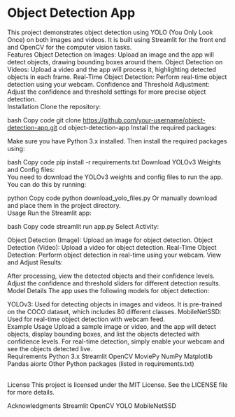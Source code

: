  # Object Detection App
This project demonstrates object detection using YOLO (You Only Look Once) on both images and videos. It is built using Streamlit for the front end and OpenCV for the computer vision tasks.
<br>
Features
Object Detection on Images: Upload an image and the app will detect objects, drawing bounding boxes around them.
Object Detection on Videos: Upload a video and the app will process it, highlighting detected objects in each frame.
Real-Time Object Detection: Perform real-time object detection using your webcam.
Confidence and Threshold Adjustment: Adjust the confidence and threshold settings for more precise object detection.
<br>
Installation
Clone the repository:

bash
Copy code
git clone https://github.com/your-username/object-detection-app.git
cd object-detection-app
Install the required packages:

Make sure you have Python 3.x installed. Then install the required packages using:

bash
Copy code
pip install -r requirements.txt
Download YOLOv3 Weights and Config files:
<br>
You need to download the YOLOv3 weights and config files to run the app. You can do this by running:

python
Copy code
python download_yolo_files.py
Or manually download and place them in the project directory.
<br>
Usage
Run the Streamlit app:

bash
Copy code
streamlit run app.py
Select Activity:

Object Detection (Image): Upload an image for object detection.
Object Detection (Video): Upload a video for object detection.
Real-Time Object Detection: Perform object detection in real-time using your webcam.
View and Adjust Results:

After processing, view the detected objects and their confidence levels.
Adjust the confidence and threshold sliders for different detection results.
Model Details
The app uses the following models for object detection:

YOLOv3: Used for detecting objects in images and videos. It is pre-trained on the COCO dataset, which includes 80 different classes.
MobileNetSSD: Used for real-time object detection with webcam feed.
<br>
Example Usage
Upload a sample image or video, and the app will detect objects, display bounding boxes, and list the objects detected with confidence levels.
For real-time detection, simply enable your webcam and see the objects detected live.
<br>
Requirements
Python 3.x
Streamlit
OpenCV
MoviePy
NumPy
Matplotlib
Pandas
aiortc
Other Python packages (listed in requirements.txt)

<br>
License
This project is licensed under the MIT License. See the LICENSE file for more details.

Acknowledgments
Streamlit
OpenCV
YOLO
MobileNetSSD

